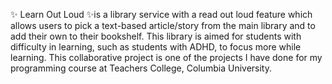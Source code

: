 ✨ Learn Out Loud ✨is a library service with a read out loud feature which allows users to pick a text-based article/story from the main library and to add their own to their bookshelf. This library is aimed for students with difficulty in learning, such as students with ADHD, to focus more while learning. This collaborative project is one of the projects I have done for my programming course at Teachers College, Columbia University.

<!---
hv2225/hv2225 is a ✨ special ✨ repository because its `README.md` (this file) appears on your GitHub profile.
You can click the Preview link to take a look at your changes.
--->
